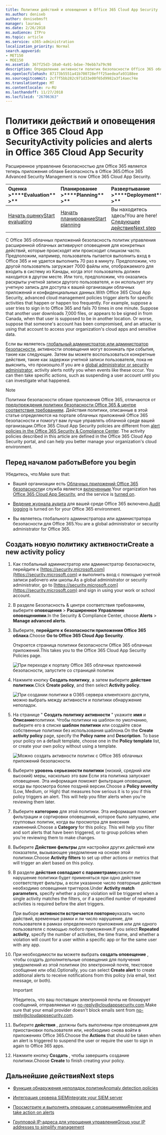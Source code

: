 ```yaml
---
title: Политики действий и оповещения в Office 365 Cloud App Security
ms.author: deniseb
author: denisebmsft
manager: laurawi
ms.date: 2/26/2018
ms.audience: ITPro
ms.topic: article
ms.service: o365-administration
localization_priority: Normal
search.appverid:
- MET150
- MOE150
ms.assetid: 367f25d3-10a0-4a91-bdae-70ebb7a79c98
description: Определение активности политик безопасности Office 365 облаке приложения для настройки оповещений для запуска, когда деятельности происходить или происходит слишком часто. Настраивая политики для запуска оповещения, можно получать уведомления о и отслеживать действия.
ms.openlocfilehash: 87173b5551a41b700728efff25aedeafa93188ee
ms.sourcegitcommit: 2cf7f5bb282c971d33e00f65d9982a3f14aec74e
ms.translationtype: MT
ms.contentlocale: ru-RU
ms.lasthandoff: 11/27/2018
ms.locfileid: "26706363"
---
```

# <a name="activity-policies-and-alerts-in-office-365-cloud-app-security"></a><span data-ttu-id="e2ad3-104">Политики действий и оповещения в Office 365 Cloud App Security</span><span class="sxs-lookup"><span data-stu-id="e2ad3-104">Activity policies and alerts in Office 365 Cloud App Security</span></span>

<span data-ttu-id="e2ad3-105">Расширенное управление безопасностью для Office 365 является теперь приложения облаке Безопасность в Office 365.</span><span class="sxs-lookup"><span data-stu-id="e2ad3-105">Office 365 Advanced Security Management is now Office 365 Cloud App Security.</span></span>
  
|<span data-ttu-id="e2ad3-106">Оценка **\>**</span><span class="sxs-lookup"><span data-stu-id="e2ad3-106">\*\*\*\*Evaluation\*\* \>\*\*</span></span>|<span data-ttu-id="e2ad3-107">Планирование **\>**</span><span class="sxs-lookup"><span data-stu-id="e2ad3-107">\*\*\*\*Planning\*\* \>\*\*</span></span>|<span data-ttu-id="e2ad3-108">Развертывание **\>**</span><span class="sxs-lookup"><span data-stu-id="e2ad3-108">\*\*\*\*Deployment\*\* \>\*\*</span></span>|<span data-ttu-id="e2ad3-109">Использование \*\*\*</span><span class="sxs-lookup"><span data-stu-id="e2ad3-109">\*\*\*\*Utilization\*\*\*\*</span></span>|
|:-----|:-----|:-----|:-----|
|[<span data-ttu-id="e2ad3-110">Начать оценку</span><span class="sxs-lookup"><span data-stu-id="e2ad3-110">Start evaluating</span></span>](office-365-cas-overview.md) <br/> |[<span data-ttu-id="e2ad3-111">Начать планирование</span><span class="sxs-lookup"><span data-stu-id="e2ad3-111">Start planning</span></span>](get-ready-for-office-365-cas.md) <br/> |<span data-ttu-id="e2ad3-112">Вы находитесь здесь!</span><span class="sxs-lookup"><span data-stu-id="e2ad3-112">You are here!</span></span>  <br/> [<span data-ttu-id="e2ad3-113">Следующее действие</span><span class="sxs-lookup"><span data-stu-id="e2ad3-113">Next step</span></span>](anomaly-detection-policies-in-ocas.md) <br/> |[<span data-ttu-id="e2ad3-114">Начать использование</span><span class="sxs-lookup"><span data-stu-id="e2ad3-114">Start utilizing</span></span>](utilization-activities-for-ocas.md) <br/> |
   
<span data-ttu-id="e2ad3-p102">С Office 365 облачных приложений безопасность политик управления расширенной облачных активируют оповещения для конкретных действий, которые происходят или происходит слишком часто. Предположим, например, пользователь пытается выполнить вход в Office 365 и не удается выполнить 70 раз в минуту. Предположим, что другой пользователь загружает 7000 файлы или, отображаемого для входить в систему из Канады, когда этот пользователь должен находится в другом месте. Или того, предположим, что оказались раскрыты учетной записи другого пользователя, и он использует эту учетную запись для доступа к вашей организации облачных приложений и конфиденциальных данных.</span><span class="sxs-lookup"><span data-stu-id="e2ad3-p102">With Office 365 Cloud App Security, advanced cloud management policies trigger alerts for specific activities that happen or happen too frequently. For example, suppose a user tries to sign in to Office 365 and fails 70 times in one minute. Suppose that another user downloads 7,000 files, or appears to be signed in from Canada, when that user is supposed to be in another location. Or worse, suppose that someone's account has been compromised, and an attacker is using that account to access your organization's cloud apps and sensitive data.</span></span>
  
<span data-ttu-id="e2ad3-p103">Если вы являетесь [глобальный администратор или администратор безопасности](permissions-in-the-security-and-compliance-center.md), активности оповещения могут возникать при события, такие как следующие. Затем вы можете воспользоваться конкретные действия, такие как задержки учетной записи пользователя, пока не выяснить, что произошло.</span><span class="sxs-lookup"><span data-stu-id="e2ad3-p103">If you are a [global administrator or security administrator](permissions-in-the-security-and-compliance-center.md), activity alerts notify you when events like these occur. You can then take specific actions, such as suspending a user account until you can investigate what happened.</span></span>
  
> [!NOTE]
> <span data-ttu-id="e2ad3-p104">Политики безопасности облаке приложения Office 365, отличаются от [предупреждения политики безопасности Office 365 &amp; центре соответствия требованиям](alert-policies.md). Действия политики, описанные в этой статье определяются на портале облачных приложений Office 365 безопасности и помогут вам лучше управлять облачной среде вашей организации.</span><span class="sxs-lookup"><span data-stu-id="e2ad3-p104">Office 365 Cloud App Security policies are different from [alert policies in the Office 365 Security &amp; Compliance Center](alert-policies.md). The activity policies described in this article are defined in the Office 365 Cloud App Security portal, and can help you better manage your organization's cloud environment.</span></span> 
  
## <a name="before-you-begin"></a><span data-ttu-id="e2ad3-123">Перед началом работы</span><span class="sxs-lookup"><span data-stu-id="e2ad3-123">Before you begin</span></span>

<span data-ttu-id="e2ad3-124">Убедитесь, что:</span><span class="sxs-lookup"><span data-stu-id="e2ad3-124">Make sure that:</span></span>
  
- <span data-ttu-id="e2ad3-125">Вашей организации есть [Облачных приложений Office 365 безопасности](office-365-cas-overview.md)и служба является [включенным](turn-on-office-365-cas.md).</span><span class="sxs-lookup"><span data-stu-id="e2ad3-125">Your organization has [Office 365 Cloud App Security](office-365-cas-overview.md), and the service is [turned on](turn-on-office-365-cas.md).</span></span>
    
- <span data-ttu-id="e2ad3-126">[Ведение журнала аудита](turn-audit-log-search-on-or-off.md) для вашей среде Office 365 включено.</span><span class="sxs-lookup"><span data-stu-id="e2ad3-126">[Audit logging](turn-audit-log-search-on-or-off.md) is turned on for your Office 365 environment.</span></span> 
    
- <span data-ttu-id="e2ad3-127">Вы являетесь глобального администратора или администратора безопасности для Office 365.</span><span class="sxs-lookup"><span data-stu-id="e2ad3-127">You are a global administrator or security administrator for Office 365.</span></span>
    
## <a name="create-a-new-activity-policy"></a><span data-ttu-id="e2ad3-128">Создать новую политику активности</span><span class="sxs-lookup"><span data-stu-id="e2ad3-128">Create a new activity policy</span></span>

1. <span data-ttu-id="e2ad3-129">Как глобальный администратор или администратор безопасности, перейдите к [https://security.microsoft.com](https://security.microsoft.com) и выполнить вход с помощью учетной записи рабочего или школы.</span><span class="sxs-lookup"><span data-stu-id="e2ad3-129">As a global administrator or security administrator, go to [https://security.microsoft.com](https://security.microsoft.com) and sign in using your work or school account.</span></span> 
    
2. <span data-ttu-id="e2ad3-130">В разделе Безопасность &amp; центре соответствия требованиям, выберите **оповещения** \> **Расширенное Управление оповещениями**.</span><span class="sxs-lookup"><span data-stu-id="e2ad3-130">In the Security &amp; Compliance Center, choose **Alerts** \> **Manage advanced alerts**.</span></span>
    
3. <span data-ttu-id="e2ad3-131">Выберите, **перейдите к безопасности приложения Office 365 облака**.</span><span class="sxs-lookup"><span data-stu-id="e2ad3-131">Choose **Go to Office 365 Cloud App Security**.</span></span>
    
    <span data-ttu-id="e2ad3-132">Откроется страница политики безопасности Office 365 облачных приложений.</span><span class="sxs-lookup"><span data-stu-id="e2ad3-132">This takes you to the Office 365 Cloud App Security Policies page.</span></span>
    
    ![При переходе к порталу Office 365 облачных приложений безопасности, запустите со страницей политик](media/5cb8833c-4e08-438c-bab3-91b5106f6f3f.png)
  
4. <span data-ttu-id="e2ad3-134">Нажмите кнопку **Создать политику**, а затем выберите **действие политики**.</span><span class="sxs-lookup"><span data-stu-id="e2ad3-134">Click **Create policy**, and then select **Activity policy**.</span></span>
    
    ![При создании политики в O365 сервера клиентского доступа, можно выбрать между активности и политики обнаружение неполадок.](media/79f34535-ddf9-4a5b-a0a3-8766bf9c174c.png)
  
5. <span data-ttu-id="e2ad3-p105">На странице " **Создать политику активности** " укажите **имя** и **Описание**политики. Чтобы политики на шаблон по умолчанию, выберите его в списке **шаблон политики** или создайте свои собственные политики без использования шаблона.</span><span class="sxs-lookup"><span data-stu-id="e2ad3-p105">On the **Create activity policy** page, specify the **Policy name** and **Description**. To base your policy on a default template, choose one in the **Policy template** list, or create your own policy without using a template.</span></span> 
    
    ![Можно создать активности политик с Office 365 облачных приложений безопасности.](media/4083a76f-7074-4d6a-8200-6d76d49259d7.png)
  
6. <span data-ttu-id="e2ad3-p106">Выберите **уровень серьезности политики** (низкий, средний или высокий) меры, насколько это вам Если эта политика запускает оповещение. Эта информация поможет фильтрация оповещения, когда вы просмотра более поздней версии.</span><span class="sxs-lookup"><span data-stu-id="e2ad3-p106">Choose a **Policy severity** (Low, Medium, or High) that measures how serious it is to you if this policy triggers an alert. This will help you filter alerts when you're reviewing them later.</span></span> 
    
7. <span data-ttu-id="e2ad3-p107">Выберите **категорию** для этой политики. Эта информация поможет фильтрации и сортировки оповещений, которое было запущено, или групповых политик, когда вы просмотра для внесения изменений.</span><span class="sxs-lookup"><span data-stu-id="e2ad3-p107">Choose a **Category** for this policy. This will help you filter and sort alerts that have been triggered, or to group policies when you're reviewing them to make changes.</span></span> 
    
8. <span data-ttu-id="e2ad3-143">Выберите **Действие фильтры** для настройки других действий или показатели, вызывающее уведомление на основе этой политики.</span><span class="sxs-lookup"><span data-stu-id="e2ad3-143">Choose **Activity filters** to set up other actions or metrics that will trigger an alert based on this policy.</span></span> 
    
9. <span data-ttu-id="e2ad3-144">В разделе **действия совпадают с параметрами**укажите ли нарушение политики будет применяться при одно действие соответствует фильтры, а если указанное число повторные действия необходимо оповещения триггеров.</span><span class="sxs-lookup"><span data-stu-id="e2ad3-144">Under **Activity match parameters**, specify whether a policy violation will be triggered when a single activity matches the filters, or if a specified number of repeated activities is required before the alert triggers.</span></span>
    
    <span data-ttu-id="e2ad3-145">При выборе **активности встречается повторно**указать число действий, временные рамки и ли число нарушение, для пользователя в рамках определенного приложения или для одного пользователя с помощью любого приложения.</span><span class="sxs-lookup"><span data-stu-id="e2ad3-145">If you select **Repeated activity**, specify the number of activities, the time frame, and whether a violation will count for a user within a specific app or for the same user with any app.</span></span>
    
10. <span data-ttu-id="e2ad3-146">При необходимости вы можете выбрать **создать оповещение** , чтобы создать дополнительные оповещения для получения уведомлений из этой политики (по электронной почте, текстовое сообщение или оба).</span><span class="sxs-lookup"><span data-stu-id="e2ad3-146">Optionally, you can select **Create alert** to create additional alerts to receive notifications from this policy (via email, text message, or both).</span></span> 
    
    > [!IMPORTANT]
    > <span data-ttu-id="e2ad3-147">Убедитесь, что ваш поставщик электронной почты не блокирует сообщений, отправляемых из no-reply@cloudappsecurity.com.</span><span class="sxs-lookup"><span data-stu-id="e2ad3-147">Make sure that your email provider doesn't block emails sent from no-reply@cloudappsecurity.com.</span></span> 
  
11. <span data-ttu-id="e2ad3-148">Выберите **действия** , должны быть выполнены при оповещения для приостановки пользователя или, необходимо снова войти в приложениях Office 365.</span><span class="sxs-lookup"><span data-stu-id="e2ad3-148">Choose the **Actions** that should be taken when an alert is triggered to suspend the user or require the user to sign in again to Office 365 apps.</span></span> 
    
12. <span data-ttu-id="e2ad3-149">Нажмите кнопку **Создать** , чтобы завершить создание политики.</span><span class="sxs-lookup"><span data-stu-id="e2ad3-149">Choose **Create** to finish creating your policy.</span></span> 
    
## <a name="next-steps"></a><span data-ttu-id="e2ad3-150">Дальнейшие действия</span><span class="sxs-lookup"><span data-stu-id="e2ad3-150">Next steps</span></span>

- [<span data-ttu-id="e2ad3-151">Функция обнаружения неполадок политик</span><span class="sxs-lookup"><span data-stu-id="e2ad3-151">Anomaly detection policies</span></span>](anomaly-detection-policies-in-ocas.md)
    
- [<span data-ttu-id="e2ad3-152">Интеграция сервера SIEM</span><span class="sxs-lookup"><span data-stu-id="e2ad3-152">Integrate your SIEM server</span></span>](integrate-your-siem-server-with-office-365-cas.md)
    
- [<span data-ttu-id="e2ad3-153">Просмотрите и выполнять операции с оповещениями</span><span class="sxs-lookup"><span data-stu-id="e2ad3-153">Review and take action on alerts</span></span>](review-office-365-cas-alerts.md)
    
- [<span data-ttu-id="e2ad3-154">Групповой IP-адреса для упрощения управления</span><span class="sxs-lookup"><span data-stu-id="e2ad3-154">Group your IP addresses to simplify management</span></span>](group-your-ip-addresses-in-ocas.md)
    

